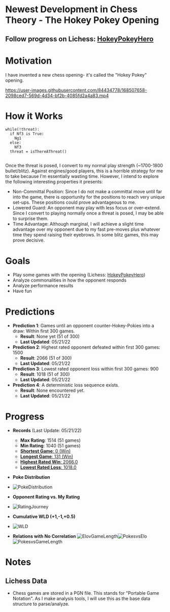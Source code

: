 # Newest Development in Chess Theory - The Hokey Pokey Opening
## Follow progress on Lichess: [HokeyPokeyHero](https://lichess.org/@/HokeyPokeyHero)
# Motivation
I have invented a new chess opening- it's called the "Hokey Pokey" opening. 

https://user-images.githubusercontent.com/84434778/168507658-2098ced7-569d-4d34-bf2b-4085fd2a4a83.mp4

# How it Works
```
while(!threat):
  if Nf3 is True:
    Ng1
  else:
    Nf3
  threat = isThereAThreat()
   
```


Once the threat is posed, I convert to my normal play strength (~1700-1800 bullet/blitz). Against engines/good players, this is a horrible strategy for me to take because I'm essentially wasting time. However, I intend to explore the following interesting properties it presents:
- Non-Committal Position: Since I do not make a committal move until far into the game, there is opportunity for the positions to reach very unique set-ups. These positions could prove advantageous to me.
- Lowered Guard: An opponent may play with less focus or over-extend. Since I convert to playing normally once a threat is posed, I may be able to surprise them.
- Time Advantage: Although marginal, I will achieve a slight time advantage over my opponent due to my fast pre-moves plus whatever time they spend raising their eyebrows. In some blitz games, this may prove decisive.

# Goals
- Play some games with the opening (Lichess: [HokeyPokeyHero](https://lichess.org/@/HokeyPokeyHero))
- Analyze commonalities in how the opponent responds 
- Analyze performance results
- Have fun

# Predictions
- **Prediction 1**: Games until an opponent counter-Hokey-Pokies into a draw: Within first 300 games.
  - **Result**: None yet (51 of 300)
  - **Last Updated**: 05/21/22
- **Prediction 2**: Highest rated opponent defeated within first 300 games: 1500
  - **Result**: 2066 (51 of 300)
  - **Last Updated**: 05/21/22
- **Prediction 3**: Lowest rated opponent loss within first 300 games: 900
  - **Result**: 1018 (51 of 300)
  - **Last Updated**: 05/21/22
- **Prediction 4**: A deterministic loss sequence exists.
  - **Result**: None encountered yet.
  - **Last Updated**: 05/21/22


# Progress
- **Records** (Last Update: 05/21/22)
  - **Max Rating**: 1514 (51 games)
  - **Min Rating**: 1040 (51 games)
  - <a href=https://lichess.org/uJ4TD3r4>**Shortest Game**: 0 (Win)</a>
  - <a href=https://lichess.org/RaDCMY6C>**Longest Game**: 131 (Win)</a>
  - <a href=https://lichess.org/kPS2hXrY>**Highest Rated Win**: 2066.0</a>
  - <a href=https://lichess.org/GP0UDQnc>**Lowest Rated Loss**: 1018.0</a>
- **Poke Distribution**
- ![PokeDistribution](https://user-images.githubusercontent.com/84434778/169716945-951ebb04-b660-44b7-b129-2fe49a3c5723.png)

- **Opponent Rating vs. My Rating**
- ![RatingJourney](https://user-images.githubusercontent.com/84434778/169716949-64eb0d7c-e372-434f-9d42-291a46352c67.png)

- **Cumulative WLD (+1,-1,+0.5)**
- ![WLD](https://user-images.githubusercontent.com/84434778/169716952-8f3b0c3b-d173-4678-a8e0-40549ac36cdf.png)

- **Relations with No Correlation**
![ElovGameLength](https://user-images.githubusercontent.com/84434778/169716968-b84ddcec-58ce-43b6-af2f-f89a0880fd5a.png)![PokesvsElo](https://user-images.githubusercontent.com/84434778/169716975-71979702-1142-4811-818d-a22e22ee54a4.png)![PokesvsGameLength](https://user-images.githubusercontent.com/84434778/169716976-3f664fb1-2c3b-44da-9dd5-78c382ae5b6f.png)



# Notes
## Lichess Data
- Chess games are stored in a PGN file. This stands for "Portable Game Notation". As I make analysis tools, I will use this as the base data structure to parse/analyze.
